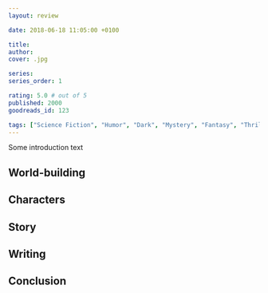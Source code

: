 ```yaml
---
layout: review

date: 2018-06-18 11:05:00 +0100

title: 
author: 
cover: .jpg

series: 
series_order: 1

rating: 5.0 # out of 5
published: 2000
goodreads_id: 123

tags: ["Science Fiction", "Humor", "Dark", "Mystery", "Fantasy", "Thriller", "Short Story"]
---
```


Some introduction text

<!--more-->

## World-building

## Characters

## Story

## Writing

## Conclusion
